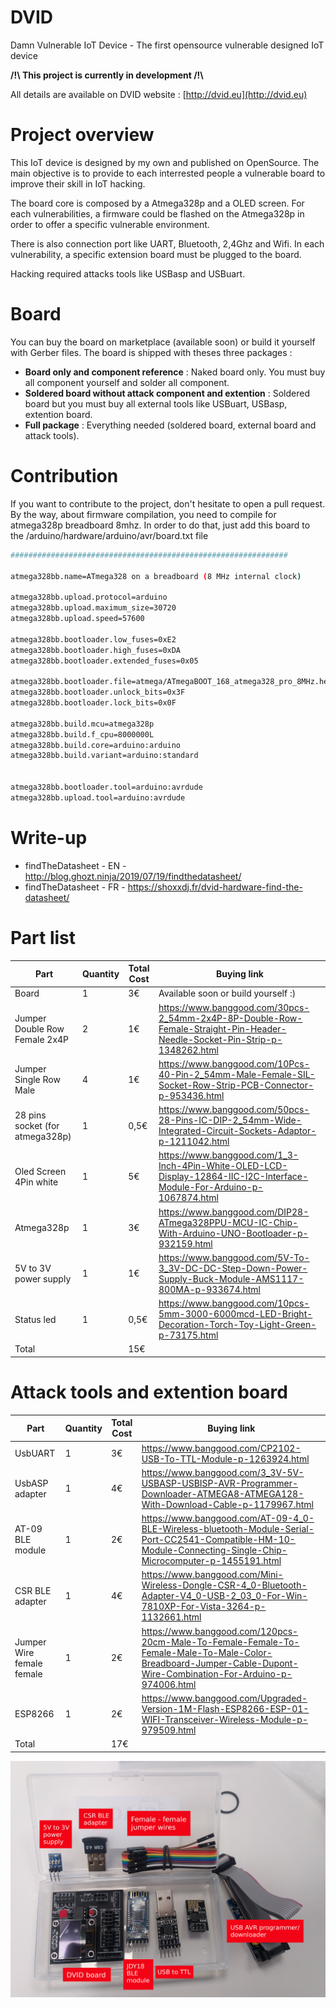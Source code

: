 # DVID
Damn Vulnerable IoT Device - The first opensource vulnerable designed IoT device

**/!\\ This project is currently in development /!\\**

All details are available on DVID website : [http://dvid.eu](http://dvid.eu)

# Project overview

This IoT device is designed by my own and published on OpenSource. The main objective is to provide to each interrested people a vulnerable board to improve their skill in IoT hacking.

The board core is composed by a Atmega328p and a OLED screen. For each vulnerabilities, a firmware could be flashed on the Atmega328p in order to offer a specific vulnerable environment.

There is also connection port like UART, Bluetooth, 2,4Ghz and Wifi. In each vulnerability, a specific extension board must be plugged to the board.

Hacking required attacks tools like USBasp and USBuart.

# Board

You can buy the board on marketplace (available soon) or build it yourself with Gerber files.
The board is shipped with theses three packages :
* **Board only and component reference** : Naked board only. You must buy all component yourself and solder all component.
* **Soldered board without attack component and extention** : Soldered board but you must buy all external tools like USBuart, USBasp, extention board.
* **Full package** : Everything needed (soldered board, external board and attack tools).

# Contribution
If you want to contribute to the project, don't hesitate to open a pull request.
By the way, about firmware compilation, you need to compile for atmega328p breadboard 8mhz.
In order to do that, just add this board to the /arduino/hardware/arduino/avr/board.txt file
```bash
##############################################################

atmega328bb.name=ATmega328 on a breadboard (8 MHz internal clock)

atmega328bb.upload.protocol=arduino
atmega328bb.upload.maximum_size=30720
atmega328bb.upload.speed=57600

atmega328bb.bootloader.low_fuses=0xE2
atmega328bb.bootloader.high_fuses=0xDA
atmega328bb.bootloader.extended_fuses=0x05

atmega328bb.bootloader.file=atmega/ATmegaBOOT_168_atmega328_pro_8MHz.hex
atmega328bb.bootloader.unlock_bits=0x3F
atmega328bb.bootloader.lock_bits=0x0F

atmega328bb.build.mcu=atmega328p
atmega328bb.build.f_cpu=8000000L
atmega328bb.build.core=arduino:arduino
atmega328bb.build.variant=arduino:standard


atmega328bb.bootloader.tool=arduino:avrdude
atmega328bb.upload.tool=arduino:avrdude
```

# Write-up
* findTheDatasheet - EN - http://blog.ghozt.ninja/2019/07/19/findthedatasheet/
* findTheDatasheet - FR - https://shoxxdj.fr/dvid-hardware-find-the-datasheet/


# Part list

Part | Quantity | Total Cost | Buying link
--- | --- | --- | ---
Board | 1 | 3€ | Available soon or build yourself :)
Jumper Double Row Female 2x4P | 2 | 1€ | https://www.banggood.com/30pcs-2_54mm-2x4P-8P-Double-Row-Female-Straight-Pin-Header-Needle-Socket-Pin-Strip-p-1348262.html
Jumper Single Row Male | 4 | 1€ | https://www.banggood.com/10Pcs-40-Pin-2_54mm-Male-Female-SIL-Socket-Row-Strip-PCB-Connector-p-953436.html
28 pins socket (for atmega328p) | 1 | 0,5€ | https://www.banggood.com/50pcs-28-Pins-IC-DIP-2_54mm-Wide-Integrated-Circuit-Sockets-Adaptor-p-1211042.html
Oled Screen 4Pin white | 1 | 5€ | https://www.banggood.com/1_3-Inch-4Pin-White-OLED-LCD-Display-12864-IIC-I2C-Interface-Module-For-Arduino-p-1067874.html
Atmega328p | 1 | 3€ | https://www.banggood.com/DIP28-ATmega328PPU-MCU-IC-Chip-With-Arduino-UNO-Bootloader-p-932159.html
5V to 3V power supply | 1 | 1€ | https://www.banggood.com/5V-To-3_3V-DC-DC-Step-Down-Power-Supply-Buck-Module-AMS1117-800MA-p-933674.html
Status led | 1 | 0,5€ | https://www.banggood.com/10pcs-5mm-3000-6000mcd-LED-Bright-Decoration-Torch-Toy-Light-Green-p-73175.html
Total |  | 15€ |

# Attack tools and extention board

Part | Quantity | Total Cost | Buying link
--- | --- | --- | ---
UsbUART | 1 | 3€ |  https://www.banggood.com/CP2102-USB-To-TTL-Module-p-1263924.html
UsbASP adapter | 1 | 4€ | https://www.banggood.com/3_3V-5V-USBASP-USBISP-AVR-Programmer-Downloader-ATMEGA8-ATMEGA128-With-Download-Cable-p-1179967.html
AT-09 BLE module | 1 | 2€ | https://www.banggood.com/AT-09-4_0-BLE-Wireless-bluetooth-Module-Serial-Port-CC2541-Compatible-HM-10-Module-Connecting-Single-Chip-Microcomputer-p-1455191.html
CSR BLE adapter | 1 | 4€ | https://www.banggood.com/Mini-Wireless-Dongle-CSR-4_0-Bluetooth-Adapter-V4_0-USB-2_03_0-For-Win-7810XP-For-Vista-3264-p-1132661.html
Jumper Wire female female | 1 | 2€ | https://www.banggood.com/120pcs-20cm-Male-To-Female-Female-To-Female-Male-To-Male-Color-Breadboard-Jumper-Cable-Dupont-Wire-Combination-For-Arduino-p-974006.html
ESP8266 | 1 | 2€ | https://www.banggood.com/Upgraded-Version-1M-Flash-ESP8266-ESP-01-WIFI-Transceiver-Wireless-Module-p-979509.html
Total |  | 17€ |


![](./kit-contents.jpg)
